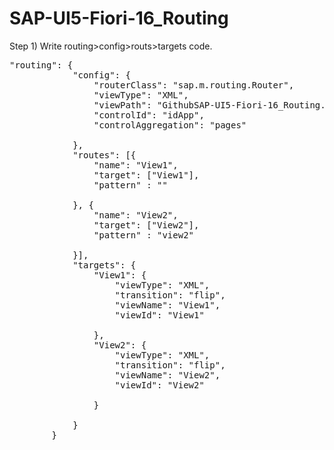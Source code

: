 # SAP-UI5-Fiori-16_Routing

Step 1) Write routing>config>routs>targets code.
<pre>"routing": {
			"config": {
				"routerClass": "sap.m.routing.Router",
				"viewType": "XML",
				"viewPath": "GithubSAP-UI5-Fiori-16_Routing.view",
				"controlId": "idApp",
				"controlAggregation": "pages"
				
			},
			"routes": [{
				"name": "View1",
				"target": ["View1"],
				"pattern" : ""
				
			}, {
				"name": "View2",
				"target": ["View2"],
				"pattern" : "view2" 
				
			}],
			"targets": {
				"View1": {
					"viewType": "XML",
					"transition": "flip",
					"viewName": "View1",
					"viewId": "View1"
				
				},
				"View2": {
					"viewType": "XML",
					"transition": "flip",
					"viewName": "View2",
					"viewId": "View2"
				
				}
				
			}
		}
		
</pre>
